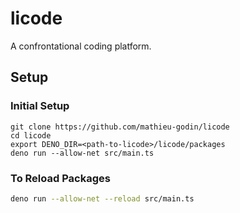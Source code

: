 # licode

A confrontational coding platform.

## Setup

### Initial Setup

```
git clone https://github.com/mathieu-godin/licode
cd licode
export DENO_DIR=<path-to-licode>/licode/packages
deno run --allow-net src/main.ts 
```
### To Reload Packages

```bash
deno run --allow-net --reload src/main.ts 
```
